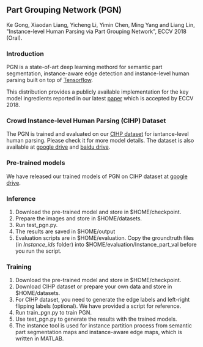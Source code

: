 ## Part Grouping Network (PGN)
Ke Gong, Xiaodan Liang, Yicheng Li, Yimin Chen, Ming Yang and Liang Lin, "Instance-level Human Parsing via Part Grouping Network", ECCV 2018 (Oral).

### Introduction

PGN is a state-of-art deep learning methord for semantic part segmentation, instance-aware edge detection and instance-level human parsing built on top of [Tensorflow](http://www.tensorflow.org).

This distribution provides a publicly available implementation for the key model ingredients reported in our latest [paper](http://openaccess.thecvf.com/content_ECCV_2018/papers/Ke_Gong_Instance-level_Human_Parsing_ECCV_2018_paper.pdf) which is accepted by ECCV 2018.


### Crowd Instance-level Human Parsing (CIHP) Dataset

The PGN is trained and evaluated on our [CIHP dataset](http://www.sysu-hcp.net/lip) for isntance-level human parsing.  Please check it for more model details. The dataset is also available at [google drive](https://drive.google.com/drive/folders/0BzvH3bSnp3E9ZW9paE9kdkJtM3M?usp=sharing) and [baidu drive](http://pan.baidu.com/s/1nvqmZBN).

### Pre-trained models

We have released our trained models of PGN on CIHP dataset at [google drive](https://drive.google.com/open?id=1Mqpse5Gen4V4403wFEpv3w3JAsWw2uhk).

### Inference
1. Download the pre-trained model and store in $HOME/checkpoint.
2. Prepare the images and store in $HOME/datasets.
3. Run test_pgn.py.
4. The results are saved in $HOME/output
5. Evaluation scripts are in $HOME/evaluation. Copy the groundtruth files (in _Instance_ids_ folder) into $HOME/evaluation/Instance_part_val before you run the script.

### Training
1. Download the pre-trained model and store in $HOME/checkpoint.
2. Download CIHP dataset or prepare your own data and store in $HOME/datasets.
3. For CIHP dataset, you need to generate the edge labels and left-right flipping labels (optional). We have provided a script for reference.
4. Run train_pgn.py to train PGN.
5. Use test_pgn.py to generate the results with the trained models.
6. The instance tool is used for instance partition process from semantic part segmentation maps and instance-aware edge maps, which is written in MATLAB.
